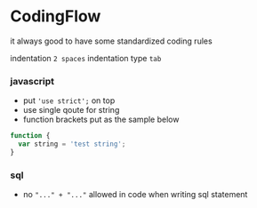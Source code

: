 # CodingFlow
it always good to have some standardized coding rules

indentation `2 spaces`
indentation type `tab`

### javascript

- put `'use strict';` on top
- use single qoute for string
- function brackets put as the sample below

```javascript
function {
  var string = 'test string';
}
```

### sql
- no `"..." + "..."` allowed in code when writing sql statement
